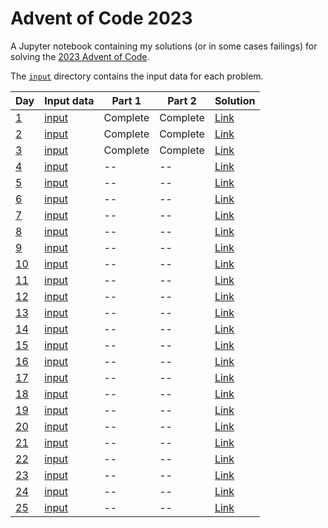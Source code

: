 # Advent of Code 2023

A Jupyter notebook containing my solutions (or in some cases failings)
for solving the [2023 Advent of Code](https://adventofcode.com/2023).

The [`input`](input) directory contains the input data for each problem.

| Day | Input data | Part 1 | Part 2 | Solution |
| --- | ---------- | ------ | ------ | -------- |
| [1](https://adventofcode.com/2023/day/1) | [input](input/day1input.txt) | Complete | Complete | [Link](https://nbviewer.org/github/mattpitkin/AdventOfCode/blob/main/2023/AdventOfCode2023.ipynb#Day-1) |
| [2](https://adventofcode.com/2023/day/2) | [input](input/day2input.txt) | Complete | Complete | [Link](https://nbviewer.org/github/mattpitkin/AdventOfCode/blob/main/2023/AdventOfCode2023.ipynb#Day-2) |
| [3](https://adventofcode.com/2023/day/3) | [input](input/day3input.txt) | Complete | Complete | [Link](https://nbviewer.org/github/mattpitkin/AdventOfCode/blob/main/2023/AdventOfCode2023.ipynb#Day-3) |
| [4](https://adventofcode.com/2023/day/4) | [input](input/day4input.txt) | -- | -- | [Link](https://nbviewer.org/github/mattpitkin/AdventOfCode/blob/main/2023/AdventOfCode2023.ipynb#Day-4) |
| [5](https://adventofcode.com/2023/day/5) | [input](input/day5input.txt) | -- | -- | [Link](https://nbviewer.org/github/mattpitkin/AdventOfCode/blob/main/2023/AdventOfCode2023.ipynb#Day-5) |
| [6](https://adventofcode.com/2023/day/6) | [input](input/day6input.txt) | -- | -- | [Link](https://nbviewer.org/github/mattpitkin/AdventOfCode/blob/main/2023/AdventOfCode2023.ipynb#Day-6) |
| [7](https://adventofcode.com/2023/day/7) | [input](input/day7input.txt) | -- | -- | [Link](https://nbviewer.org/github/mattpitkin/AdventOfCode/blob/main/2023/AdventOfCode2023.ipynb#Day-7) |
| [8](https://adventofcode.com/2023/day/8) | [input](input/day8input.txt) | -- | -- | [Link](https://nbviewer.org/github/mattpitkin/AdventOfCode/blob/main/2023/AdventOfCode2023.ipynb#Day-8) |
| [9](https://adventofcode.com/2023/day/9) | [input](input/day9input.txt) | -- | -- | [Link](https://nbviewer.org/github/mattpitkin/AdventOfCode/blob/main/2023/AdventOfCode2023.ipynb#Day-9) |
| [10](https://adventofcode.com/2023/day/10) | [input](input/day10input.txt) | -- | -- | [Link](https://nbviewer.org/github/mattpitkin/AdventOfCode/blob/main/2023/AdventOfCode2023.ipynb#Day-10) |
| [11](https://adventofcode.com/2023/day/11) | [input](input/day11input.txt) | -- | -- | [Link](https://nbviewer.org/github/mattpitkin/AdventOfCode/blob/main/2023/AdventOfCode2023.ipynb#Day-11) |
| [12](https://adventofcode.com/2023/day/12) | [input](input/day12input.txt) | -- | -- | [Link](https://nbviewer.org/github/mattpitkin/AdventOfCode/blob/main/2023/AdventOfCode2023.ipynb#Day-12) |
| [13](https://adventofcode.com/2023/day/13) | [input](input/day13input.txt) | -- | -- | [Link](https://nbviewer.org/github/mattpitkin/AdventOfCode/blob/main/2023/AdventOfCode2023.ipynb#Day-13) |
| [14](https://adventofcode.com/2023/day/14) | [input](input/day14input.txt) | -- | -- | [Link](https://nbviewer.org/github/mattpitkin/AdventOfCode/blob/main/2023/AdventOfCode2023.ipynb#Day-14) |
| [15](https://adventofcode.com/2023/day/15) | [input](input/day15input.txt) | -- | -- | [Link](https://nbviewer.org/github/mattpitkin/AdventOfCode/blob/main/2023/AdventOfCode2023.ipynb#Day-15) |
| [16](https://adventofcode.com/2023/day/16) | [input](input/day16input.txt) | -- | -- | [Link](https://nbviewer.org/github/mattpitkin/AdventOfCode/blob/main/2023/AdventOfCode2023.ipynb#Day-16) |
| [17](https://adventofcode.com/2023/day/17) | [input](input/day17input.txt) | -- | -- | [Link](https://nbviewer.org/github/mattpitkin/AdventOfCode/blob/main/2023/AdventOfCode2023.ipynb#Day-17) |
| [18](https://adventofcode.com/2023/day/18) | [input](input/day18input.txt) | -- | -- | [Link](https://nbviewer.org/github/mattpitkin/AdventOfCode/blob/main/2023/AdventOfCode2023.ipynb#Day-18) |
| [19](https://adventofcode.com/2023/day/19) | [input](input/day19input.txt) | -- | -- | [Link](https://nbviewer.org/github/mattpitkin/AdventOfCode/blob/main/2023/AdventOfCode2023.ipynb#Day-19) |
| [20](https://adventofcode.com/2023/day/20) | [input](input/day20input.txt) | -- | -- | [Link](https://nbviewer.org/github/mattpitkin/AdventOfCode/blob/main/2023/AdventOfCode2023.ipynb#Day-20) |
| [21](https://adventofcode.com/2023/day/21) | [input](input/day21input.txt) | -- | -- | [Link](https://nbviewer.org/github/mattpitkin/AdventOfCode/blob/main/2023/AdventOfCode2023.ipynb#Day-21) |
| [22](https://adventofcode.com/2023/day/22) | [input](input/day22input.txt) | -- | -- | [Link](https://nbviewer.org/github/mattpitkin/AdventOfCode/blob/main/2023/AdventOfCode2023.ipynb#Day-22) |
| [23](https://adventofcode.com/2023/day/23) | [input](input/day23input.txt) | -- | -- | [Link](https://nbviewer.org/github/mattpitkin/AdventOfCode/blob/main/2023/AdventOfCode2023.ipynb#Day-23) |
| [24](https://adventofcode.com/2023/day/24) | [input](input/day24input.txt) | -- | -- | [Link](https://nbviewer.org/github/mattpitkin/AdventOfCode/blob/main/2023/AdventOfCode2023.ipynb#Day-24) |
| [25](https://adventofcode.com/2023/day/25) | [input](input/day25input.txt) | -- | -- | [Link](https://nbviewer.org/github/mattpitkin/AdventOfCode/blob/main/2023/AdventOfCode2023.ipynb#Day-25) |
